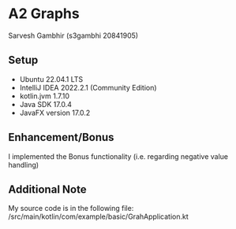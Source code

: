 # A2 Graphs

Sarvesh Gambhir (s3gambhi 20841905)

## Setup
* Ubuntu 22.04.1 LTS
* IntelliJ IDEA 2022.2.1 (Community Edition)
* kotlin.jvm 1.7.10
* Java SDK 17.0.4
* JavaFX version 17.0.2

## Enhancement/Bonus
I implemented the Bonus functionality (i.e. regarding negative value handling)


## Additional Note
My source code is in the following file:
/src/main/kotlin/com/example/basic/GrahApplication.kt
